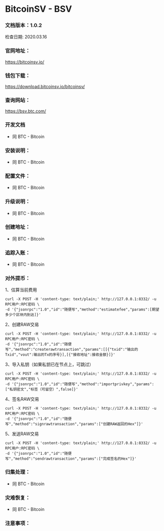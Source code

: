 # BitcoinSV - BSV

### 文档版本：1.0.2
检查日期: 2020.03.16

### 官网地址：
https://bitcoinsv.io/

### 钱包下载：
https://download.bitcoinsv.io/bitcoinsv/

### 查询网站：
https://bsv.btc.com/

### 开发文档
* 同 BTC - Bitcoin

### 安装说明：
* 同 BTC - Bitcoin

### 配置文件：
* 同 BTC - Bitcoin

### 升级说明：
* 同 BTC - Bitcoin

### 创建地址：
* 同 BTC - Bitcoin

### 追踪入账：
* 同 BTC - Bitcoin

### 对外提币：
1、估算当前费用
```
curl -X POST -H 'content-type: text/plain;' http://127.0.0.1:8332/ -u RPC用户:RPC密码 \
-d '{"jsonrpc":"1.0","id":"随便写","method":"estimatefee","params":[期望多少个区块内到达]}'  
```

2、创建RAW交易
```
curl -X POST -H 'content-type: text/plain;' http://127.0.0.1:8332/ -u RPC用户:RPC密码 \
-d '{"jsonrpc":"1.0","id":"随便写","method":"createrawtransaction","params":[[{"txid":"输出的Txid","vout":输出的Tx的序号}],[{"接收地址":接收金额}]}'  
```

3、导入私钥（如果私钥已在节点上，可跳过）
```
curl -X POST -H 'content-type: text/plain;' http://127.0.0.1:8332/ -u RPC用户:RPC密码 \
-d '{"jsonrpc":"1.0","id":"随便写","method":"importprivkey","params":["私钥密文","标签（可留空）",false]}'  
```

4、签名RAW交易
```
curl -X POST -H 'content-type: text/plain;' http://127.0.0.1:8332/ -u RPC用户:RPC密码 \
-d '{"jsonrpc":"1.0","id":"随便写","method":"signrawtransaction","params":["创建RAW返回的Hex"]}'  
```

5、发送RAW交易
```
curl -X POST -H 'content-type: text/plain;' http://127.0.0.1:8332/ -u RPC用户:RPC密码 \
-d '{"jsonrpc":"1.0","id":"随便写","method":"sendrawtransaction","params":["完成签名的Hex"]}'  
```

### 归集处理：
* 同 BTC - Bitcoin

### 灾难恢复：
* 同 BTC - Bitcoin

### 注意事项：
